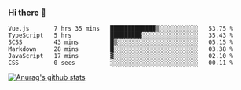 ### Hi there 👋



<!--
**webB1an/webB1an** is a ✨ _special_ ✨ repository because its `README.md` (this file) appears on your GitHub profile.

Here are some ideas to get you started:

- 🔭 I’m currently working on ...
- 🌱 I’m currently learning ...
- 👯 I’m looking to collaborate on ...
- 🤔 I’m looking for help with ...
- 💬 Ask me about ...
- 📫 How to reach me: ...
- 😄 Pronouns: ...
- ⚡ Fun fact: ...
-->

<!--START_SECTION:waka-->

```text
Vue.js       7 hrs 35 mins   █████████████▒░░░░░░░░░░░   53.75 %
TypeScript   5 hrs           █████████░░░░░░░░░░░░░░░░   35.43 %
SCSS         43 mins         █▒░░░░░░░░░░░░░░░░░░░░░░░   05.15 %
Markdown     28 mins         █░░░░░░░░░░░░░░░░░░░░░░░░   03.38 %
JavaScript   17 mins         ▓░░░░░░░░░░░░░░░░░░░░░░░░   02.10 %
CSS          0 secs          ░░░░░░░░░░░░░░░░░░░░░░░░░   00.11 %
```

<!--END_SECTION:waka-->


[![Anurag's github stats](https://github-readme-stats.vercel.app/api?username=webB1an&show_icons=true&theme=radical)](https://github.com/anuraghazra/github-readme-stats)

